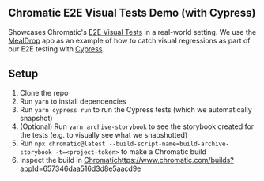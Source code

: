 ## Chromatic E2E Visual Tests Demo (with Cypress)

Showcases Chromatic's [E2E Visual Tests](https://www.chromatic.com/docs/e2e-visual-tests/) in a real-world setting. We use the [MealDrop](https://mealdrop.vercel.app/) app as an example of how to catch visual regressions as part of our E2E testing with [Cypress](https://www.cypress.io/).

## Setup
1. Clone the repo
2. Run `yarn` to install dependencies
3. Run `yarn cypress run` to run the Cypress tests (which we automatically snapshot)
4. (Optional) Run `yarn archive-storybook` to see the storybook created for the tests (e.g. to visually see what we snapshotted)
5. Run `npx chromatic@latest --build-script-name=build-archive-storybook -t=<project-token>` to make a Chromatic build
6. Inspect the build in [Chromatic](https://www.chromatic.com/builds?appId=657346daa516d3d8e5aacd9e)https://www.chromatic.com/builds?appId=657346daa516d3d8e5aacd9e
